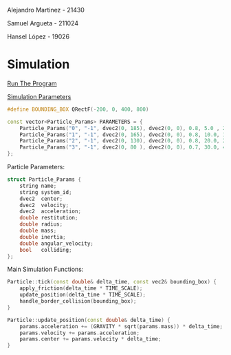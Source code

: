 Alejandro Martinez - 21430

Samuel Argueta - 211024

Hansel López - 19026

# Simulation
[Run The Program](./Run.py)

[Simulation Parameters](./src/Params.hpp)
```cpp
#define BOUNDING_BOX QRectF(-200, 0, 400, 800)

const vector<Particle_Params> PARAMETERS = {
	Particle_Params("0", "-1", dvec2(0, 185), dvec2(0, 0), 0.8, 5.0 , 2.0 ),
	Particle_Params("1", "-1", dvec2(0, 165), dvec2(0, 0), 0.8, 10.0, 10.0),
	Particle_Params("2", "-1", dvec2(0, 130), dvec2(0, 0), 0.8, 20.0, 25.0),
	Particle_Params("3", "-1", dvec2(0, 80 ), dvec2(0, 0), 0.7, 30.0, 40.0)
};
```
Particle Parameters:
```cpp
struct Particle_Params {
	string name;
	string system_id;
	dvec2  center;
	dvec2  velocity;
	dvec2  acceleration;
	double restitution;
	double radius;
	double mass;
	double inertia;
	double angular_velocity;
	bool   colliding;
};
```
Main Simulation Functions:
```cpp
Particle::tick(const double& delta_time, const vec2& bounding_box) {
	apply_friction(delta_time * TIME_SCALE);
	update_position(delta_time * TIME_SCALE);
	handle_border_collision(bounding_box);
}

Particle::update_position(const double& delta_time) {
	params.acceleration += (GRAVITY * sqrt(params.mass)) * delta_time;
	params.velocity += params.acceleration;
	params.center += params.velocity * delta_time;
}
```